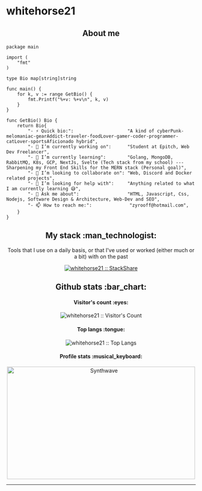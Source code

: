 # whitehorse21

<h2 align="center">About me</h2>

```golang
package main

import (
	"fmt"
)

type Bio map[string]string

func main() {
	for k, v := range GetBio() {
		fmt.Printf("%+v: %+v\n", k, v)
	}
}

func GetBio() Bio {
	return Bio{
		"- ⚡ Quick bio:":                    "A kind of cyberPunk-melomaniac-gearAddict-traveler-foodLover-gamer-coder-programmer-catLover-sportsAficionado hybrid",
		"- 🔭 I’m currently working on":      "Student at Epitch, Web Dev Freelancer",
		"- 🌱 I’m currently learning":        "Golang, MongoDB, RabbitMQ, K8s, GCP, NextJs, Svelte (Tech stack from my school) --- Sharpening my Front End Skills for the MERN stack (Personal goal)",
		"- 👯 I’m looking to collaborate on": "Web, Discord and Docker related projects",
		"- 🤔 I’m looking for help with":     "Anything related to what I am currently learning 😅",
		"- 💬 Ask me about":                  "HTML, Javascript, Css, Nodejs, Software Design & Architecture, Web-Dev and SEO",
		"- 📫 How to reach me:":              "zyrooff@hotmail.com",
	}
}
```

<h2 align="center">My stack :man_technologist:</h2>

<p align="center">Tools that I use on a daily basis, or that I've used or worked (either much or a bit) with on the past</p>
<p align="center">
  <a href="https://stackshare.io/whitehorse21/my-personal-stack">
    <img src="http://img.shields.io/badge/tech-stack-0690fa.svg?style=flat" alt="whitehorse21 :: StackShare" />
  </a>
</p>

<h2 align="center">Github stats :bar_chart:</h2>

<h4 align="center">Visitor's count :eyes:</h4>

<p align="center"><img src="https://profile-counter.glitch.me/{whitehorse21}/count.svg" alt="whitehorse21 :: Visitor's Count" /></p>

<h4 align="center">Top langs :tongue:</h4>

<p align="center"><img src="https://github-readme-stats.vercel.app/api/top-langs/?username=whitehorse21&langs_count=10&theme=tokyonight&layout=compact" alt="whitehorse21 :: Top Langs" /></p>

<h4 align="center">Profile stats :musical_keyboard:</h4>


<p align="center"><img src="https://thumbs.gfycat.com/GoodnaturedFondGaur-size_restricted.gif" alt="Synthwave" height="300" width="500"></p>

----

